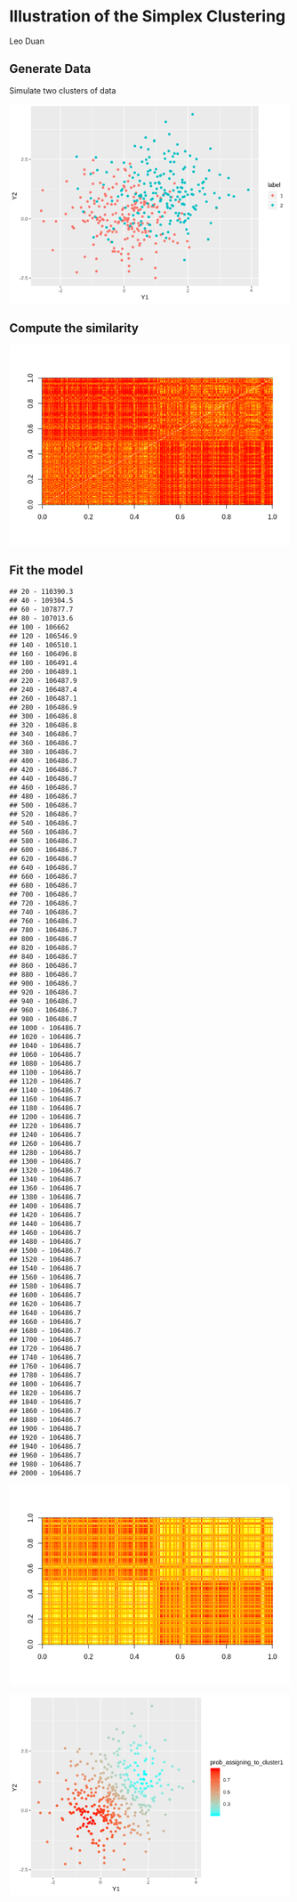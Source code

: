 Illustration of the Simplex Clustering
================
Leo Duan

## Generate Data

Simulate two clusters of data

![](demo_files/figure-gfm/unnamed-chunk-1-1.png)<!-- -->

## Compute the similarity

![](demo_files/figure-gfm/unnamed-chunk-2-1.png)<!-- -->

## Fit the model

    ## 20 - 110390.3 
    ## 40 - 109304.5 
    ## 60 - 107877.7 
    ## 80 - 107013.6 
    ## 100 - 106662 
    ## 120 - 106546.9 
    ## 140 - 106510.1 
    ## 160 - 106496.8 
    ## 180 - 106491.4 
    ## 200 - 106489.1 
    ## 220 - 106487.9 
    ## 240 - 106487.4 
    ## 260 - 106487.1 
    ## 280 - 106486.9 
    ## 300 - 106486.8 
    ## 320 - 106486.8 
    ## 340 - 106486.7 
    ## 360 - 106486.7 
    ## 380 - 106486.7 
    ## 400 - 106486.7 
    ## 420 - 106486.7 
    ## 440 - 106486.7 
    ## 460 - 106486.7 
    ## 480 - 106486.7 
    ## 500 - 106486.7 
    ## 520 - 106486.7 
    ## 540 - 106486.7 
    ## 560 - 106486.7 
    ## 580 - 106486.7 
    ## 600 - 106486.7 
    ## 620 - 106486.7 
    ## 640 - 106486.7 
    ## 660 - 106486.7 
    ## 680 - 106486.7 
    ## 700 - 106486.7 
    ## 720 - 106486.7 
    ## 740 - 106486.7 
    ## 760 - 106486.7 
    ## 780 - 106486.7 
    ## 800 - 106486.7 
    ## 820 - 106486.7 
    ## 840 - 106486.7 
    ## 860 - 106486.7 
    ## 880 - 106486.7 
    ## 900 - 106486.7 
    ## 920 - 106486.7 
    ## 940 - 106486.7 
    ## 960 - 106486.7 
    ## 980 - 106486.7 
    ## 1000 - 106486.7 
    ## 1020 - 106486.7 
    ## 1040 - 106486.7 
    ## 1060 - 106486.7 
    ## 1080 - 106486.7 
    ## 1100 - 106486.7 
    ## 1120 - 106486.7 
    ## 1140 - 106486.7 
    ## 1160 - 106486.7 
    ## 1180 - 106486.7 
    ## 1200 - 106486.7 
    ## 1220 - 106486.7 
    ## 1240 - 106486.7 
    ## 1260 - 106486.7 
    ## 1280 - 106486.7 
    ## 1300 - 106486.7 
    ## 1320 - 106486.7 
    ## 1340 - 106486.7 
    ## 1360 - 106486.7 
    ## 1380 - 106486.7 
    ## 1400 - 106486.7 
    ## 1420 - 106486.7 
    ## 1440 - 106486.7 
    ## 1460 - 106486.7 
    ## 1480 - 106486.7 
    ## 1500 - 106486.7 
    ## 1520 - 106486.7 
    ## 1540 - 106486.7 
    ## 1560 - 106486.7 
    ## 1580 - 106486.7 
    ## 1600 - 106486.7 
    ## 1620 - 106486.7 
    ## 1640 - 106486.7 
    ## 1660 - 106486.7 
    ## 1680 - 106486.7 
    ## 1700 - 106486.7 
    ## 1720 - 106486.7 
    ## 1740 - 106486.7 
    ## 1760 - 106486.7 
    ## 1780 - 106486.7 
    ## 1800 - 106486.7 
    ## 1820 - 106486.7 
    ## 1840 - 106486.7 
    ## 1860 - 106486.7 
    ## 1880 - 106486.7 
    ## 1900 - 106486.7 
    ## 1920 - 106486.7 
    ## 1940 - 106486.7 
    ## 1960 - 106486.7 
    ## 1980 - 106486.7 
    ## 2000 - 106486.7

![](demo_files/figure-gfm/unnamed-chunk-3-1.png)<!-- -->

![](demo_files/figure-gfm/unnamed-chunk-4-1.png)<!-- -->
